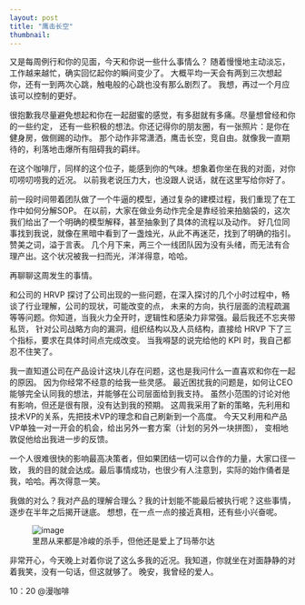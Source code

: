 ```yaml
---
layout: post
title: "鹰击长空"
thumbnail: 
---
```


又是每周例行和你的见面，今天和你说一些什么事情么？
随着慢慢地主动淡忘，工作越来越忙，确实回忆起你的瞬间变少了。
大概平均一天会有两到三次想起你，还有一到两次心跳，触电般的心跳也没有那么剧烈了。
我想，再过一个月应该可以控制的更好。

很抱歉我尽量避免想起和你在一起甜蜜的感觉，有多甜就有多痛。尽量想曾经和你的一些约定，
还有一些积极的想法。你还记得你的朋友圈，有一张照片：是你在健身房，做侧踢的动作。
那个动作非常潇洒，鹰击长空，竞自由。就像我一直期待的，利落地击爆所有阻碍我的羁绊。

在这个咖啡厅，同样的这个位子，能感到你的气味。想象着你坐在我的对面，对你叨唠叨唠我的近况。
以前我老说压力大，也没跟人说话，就在这里写给你好了。

前一段时间带着团队做了一个牛逼的模型，通过复杂的建模过程，我们重现了在工作中如何分解SOP。
在以前，大家在做业务动作完全是靠经验来拍脑袋的，这次我们给出了一个明确的模型解释，甚至抽象到了具体的流程以及动作。
好几位同事找到我说，就像在黑暗中看到了一盏烛光，从此不再迷茫，找到了明确的指引。赞美之词，溢于言表。
几个月下来，两三个一线团队因为没有头绪，而无法有合理产出。这个状况被我一扫而光，洋洋得意，哈哈。

再聊聊这周发生的事情。

和公司的 HRVP 探讨了公司出现的一些问题，在深入探讨的几个小时过程中，畅谈了行业理解，公司的现状，可能改变的点，
未来的方向，执行层面的流程疏漏等等问题。你知道，当我火力全开时，逻辑性和感染力非常强。最后我还不忘夹带私货，
针对公司战略方向的漏洞，组织结构以及人员结构，直接给 HRVP 下了三个指标，要求在具体时间点完成改变。
当我嘚瑟的说完给他的 KPI 时，我自己都忍不住笑了。

我一直知道公司在产品设计这块儿存在问题，这也是我问什么一直喜欢和你在一起的原因。
因为你经常不经意的给我一些灵感。
最近困扰我的问题是，如何让CEO能够完全认同我的想法，并能够在公司层面给到我支持。
虽然小范围的讨论对他有影响，但还是很有限，没有达到我的预期。
这周我采用了新的策略，先利用和技术VP的关系，先把技术VP的理念和自己刷新到一个高度。
今天又利用和产品VP单独一对一开会的机会，给出另外一套方案（计划的另外一块拼图），
变相地敦促他给出我进一步的反馈。

一个人很难很快的影响最高决策者，但如果团结一切可以合作的力量，大家口径一致，
我的目的就会达成。最后事情成功，也很少有人注意到，实际的始作俑者是我，哈哈。再次得意一笑。

我做的对么？我对产品的理解合理么？我的计划能不能最后被执行呢？这些事情，逐步在半年之后揭开谜底。
想想，在一点一点的接近真相，还有些小兴奋呢。

<figure>
	<img src="{{ site.baseurl }}/upload/fly.jpeg" alt="image">
	<figcaption>
		里昂从来都是冷峻的杀手，但他还是爱上了玛蒂尔达
	</figcaption>
</figure>

非常开心，今天晚上对着你说了这么多我的近况。我知道，你就坐在对面静静的对着我笑，没有一句话，但这就够了。
晚安，我曾经的爱人。


10：20	@漫咖啡






